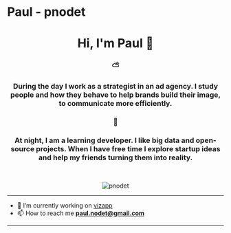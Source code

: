 # Paul - pnodet

<h1 align="center">Hi, I'm Paul 👋</h1>

<h3 align="center">⛅️</h3>
<h3 align="center">During the day I work as a strategist in an ad agency. I study people and how they behave to help brands build their image, to communicate more efficiently.</h3>

<h3 align="center">🌙</h3>
<h3 align="center">At night, I am a learning developer. I like big data and open-source projects. When I have free time I explore startup ideas and help my friends turning them into reality.</h3>
<br>
<p align="center"> <img src="https://komarev.com/ghpvc/?username=pnodet" alt="pnodet" /> </p>

---

- 🔭 I’m currently working on [vizapp](https://app.vizapp.fr/)
- 📫 How to reach me **paul.nodet@gmail.com**

---


